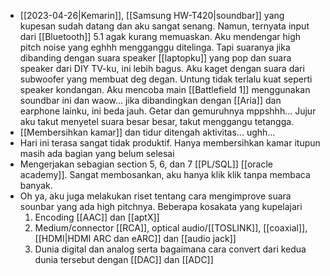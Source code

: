 - [[2023-04-26|Kemarin]], [[Samsung HW-T420|soundbar]] yang kupesan sudah datang dan aku sangat senang. Namun, ternyata input dari [[Bluetooth]] 5.1 agak kurang memuaskan. Aku mendengar high pitch noise yang eghhh mengganggu ditelinga. Tapi suaranya jika dibanding dengan suara speaker [[laptopku]] yang pop dan suara speaker dari DIY TV-ku, ini lebih bagus. Aku kaget dengan suara dari subwoofer yang membuat deg degan. Untung tidak terlalu kuat seperti speaker kondangan. Aku mencoba main [[Battlefield 1]] menggunakan soundbar ini dan waow... jika dibandingkan dengan [[Aria]] dan earphone lainku, ini beda jauh. Getar dan gemuruhnya mppshhh... Jujur aku takut menyetel suara besar besar, takut menggangu tetangga.
- [[Membersihkan kamar]] dan tidur ditengah aktivitas... ughh...
- Hari ini terasa sangat tidak produktif. Hanya membersihkan kamar itupun masih ada bagian yang belum selesai
- Mengerjakan sebagian section 5, 6, dan 7 [[PL/SQL]] [[oracle academy]]. Sangat membosankan, aku hanya klik klik tanpa membaca banyak.
- Oh ya, aku juga melakukan riset tentang cara mengimprove suara sounbar yang ada high pitchnya. Beberapa kosakata yang kupelajari
	1. Encoding [[AAC]] dan [[aptX]]
	2. Medium/connector [[RCA]], optical audio/[[TOSLINK]], [[coaxial]], [[HDMI|HDMI ARC dan eARC]] dan [[audio jack]]
	3. Dunia digital dan analog serta bagaimana cara convert dari kedua dunia tersebut dengan [[DAC]] dan [[ADC]]